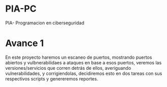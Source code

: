 # PIA-PC
PIA- Programacion en ciberseguridad 

# Avance 1
En este proyecto haremos un escaneo de puertos, mostrando puertos abiertos y vulbnerabilidaes a ataques en base a esos puertos, veremos las versiones/servicios que corren detrás de ellos, averiguando vulnerabilidades, y corrigiendolas, decidiremos esto en dos tareas con sus respectivos scripts y genereremos reportes.
